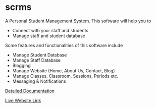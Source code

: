 # scrms
A Personal Student Management System. This software will help you to
- Connect with your staff and students
- Manage staff and student database

Some features and functionalities of this software include
- Manage Student Database
- Manage Staff Database
- Blogging
- Manage Website (Home, About Us, Contact, Blog)
- Manage Classes, Classroom, Sessions, Periods etc.
- Messaging & Notifications

[Detailed Documentation](https://1drv.ms/w/s!Ama1lLPSmmB4pyzwveqhXyv-Rx_S)

[Live Website Link](https://customer-relationship-management.000webhostapp.com/)
